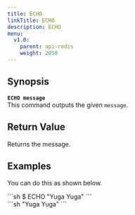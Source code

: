 ```yaml
---
title: ECHO
linkTitle: ECHO
description: ECHO
menu:
  v1.0:
    parent: api-redis
    weight: 2050
---
```


## Synopsis
<b>`ECHO message`</b><br>
This command outputs the given `message`.

## Return Value
Returns the message.

## Examples

You can do this as shown below.
<div class='copy separator-dollar'>
```sh
$ ECHO "Yuga Yuga"
```
</div>
```sh
"Yuga Yuga"
```
